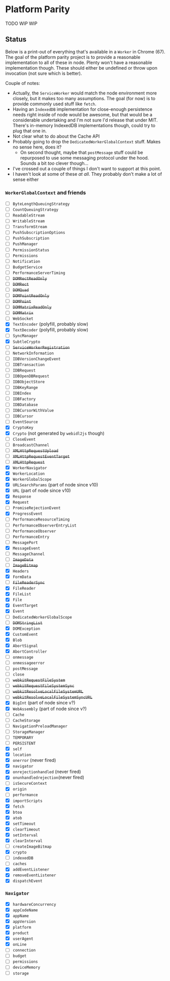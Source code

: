 # Platform Parity

TODO WIP WIP

## Status

Below is a print-out of everything that's available in a `Worker` in Chrome (67). The goal of the platform parity project is to provide a reasonable implementation to all of these in node. Plenty won't have a reasonable implementation though. These should either be undefined or throw upon invocation (not sure which is better).

Couple of notes:

- Actually, the `ServiceWorker` would match the node environment more closely, but it makes too many assumptions. The goal (for now) is to provide commonly used stuff like `fetch`.
- Having an `IndexedDB` implementation for close-enough persistence needs right inside of node would be awesome, but that would be a considerable undertaking and I'm not sure I'd release that under MIT. There's in-memory IndexedDB implementations though, could try to plug that one in.
- Not clear what to do about the Cache API
- Probably going to drop the `DedicatedWorkerGlobalContext` stuff. Makes no sense here, does it?
  - On second thought, maybe that `postMessage` stuff could be repurposed to use some messaging protocol under the hood. Sounds a bit _too_ clever though...
- I've crossed out a couple of things I don't want to support at this point.
- I haven't look at some of these _at all_. They probably don't make a lot of sense either

### `WorkerGlobalContext` and friends

- [ ] `ByteLengthQueuingStrategy`
- [ ] `CountQueuingStrategy`
- [ ] `ReadableStream`
- [ ] `WritableStream`
- [ ] `TransformStream`
- [ ] `PushSubscriptionOptions`
- [ ] `PushSubscription`
- [ ] `PushManager`
- [ ] `PermissionStatus`
- [ ] `Permissions`
- [ ] `Notification`
- [ ] `BudgetService`
- [ ] `PerformanceServerTiming`
- [ ] ~~`DOMRectReadOnly`~~
- [ ] ~~`DOMRect`~~
- [ ] ~~`DOMQuad`~~
- [ ] ~~`DOMPointReadOnly`~~
- [ ] ~~`DOMPoint`~~
- [ ] ~~`DOMMatrixReadOnly`~~
- [ ] ~~`DOMMatrix`~~
- [ ] `WebSocket`
- [x] `TextEncoder` (polyfill, probably slow)
- [x] `TextDecoder` (polyfill, probably slow)
- [ ] `SyncManager`
- [x] `SubtleCrypto`
- [ ] ~~`ServiceWorkerRegistration`~~
- [ ] `NetworkInformation`
- [ ] `IDBVersionChangeEvent`
- [ ] `IDBTransaction`
- [ ] `IDBRequest`
- [ ] `IDBOpenDBRequest`
- [ ] `IDBObjectStore`
- [ ] `IDBKeyRange`
- [ ] `IDBIndex`
- [ ] `IDBFactory`
- [ ] `IDBDatabase`
- [ ] `IDBCursorWithValue`
- [ ] `IDBCursor`
- [ ] `EventSource`
- [x] `CryptoKey`
- [x] `Crypto` (not generated by `webidl2js` though)
- [ ] `CloseEvent`
- [ ] `BroadcastChannel`
- [ ] ~~`XMLHttpRequestUpload`~~
- [ ] ~~`XMLHttpRequestEventTarget`~~
- [ ] ~~`XMLHttpRequest`~~
- [x] `WorkerNavigator`
- [x] `WorkerLocation`
- [x] `WorkerGlobalScope`
- [x] `URLSearchParams` (part of node since v10)
- [x] `URL` (part of node since v10)
- [x] `Response`
- [x] `Request`
- [ ] `PromiseRejectionEvent`
- [x] `ProgressEvent`
- [ ] `PerformanceResourceTiming`
- [ ] `PerformanceObserverEntryList`
- [ ] `PerformanceObserver`
- [ ] `PerformanceEntry`
- [ ] `MessagePort`
- [x] `MessageEvent`
- [ ] `MessageChannel`
- [ ] ~~`ImageData`~~
- [ ] ~~`ImageBitmap`~~
- [x] `Headers`
- [x] `FormData`
- [ ] ~~`FileReaderSync`~~
- [x] `FileReader`
- [x] `FileList`
- [x] `File`
- [x] `EventTarget`
- [x] `Event`
- [ ] `DedicatedWorkerGlobalScope`
- [ ] ~~`DOMStringList`~~
- [x] `DOMException`
- [x] `CustomEvent`
- [x] `Blob`
- [x] `AbortSignal`
- [x] `AbortController`
- [ ] `onmessage`
- [ ] `onmessageerror`
- [ ] `postMessage`
- [ ] `close`
- [ ] ~~`webkitRequestFileSystem`~~
- [ ] ~~`webkitRequestFileSystemSync`~~
- [ ] ~~`webkitResolveLocalFileSystemURL`~~
- [ ] ~~`webkitResolveLocalFileSystemSyncURL`~~
- [x] `BigInt` (part of node since v?)
- [x] `WebAssembly` (part of node since v?)
- [ ] `Cache`
- [ ] `CacheStorage`
- [ ] `NavigationPreloadManager`
- [ ] `StorageManager`
- [ ] `TEMPORARY`
- [ ] `PERSISTENT`
- [x] `self`
- [x] `location`
- [x] `onerror` (never fired)
- [x] `navigator`
- [x] `onrejectionhandled` (never fired)
- [x] `onunhandledrejection`(never fired)
- [ ] `isSecureContext`
- [x] `origin`
- [ ] `performance`
- [x] `importScripts`
- [x] `fetch`
- [x] `btoa`
- [x] `atob`
- [x] `setTimeout`
- [x] `clearTimeout`
- [x] `setInterval`
- [x] `clearInterval`
- [ ] `createImageBitmap`
- [x] `crypto`
- [ ] `indexedDB`
- [ ] `caches`
- [x] `addEventListener`
- [x] `removeEventListener`
- [x] `dispatchEvent`

### `Navigator`

- [x] `hardwareConcurrency`
- [x] `appCodeName`
- [x] `appName`
- [x] `appVersion`
- [x] `platform`
- [x] `product`
- [x] `userAgent`
- [x] `onLine`
- [ ] `connection`
- [ ] `budget`
- [ ] `permissions`
- [ ] `deviceMemory`
- [ ] `storage`
